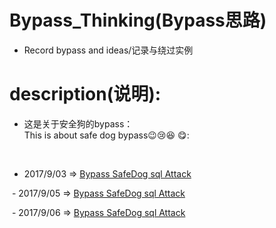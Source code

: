 # Bypass_Thinking(Bypass思路)
+ Record bypass and ideas/记录与绕过实例
  
# description(说明):
   
+ 这是关于安全狗的bypass：
</br> This is about safe dog bypass:wink::cry::laughing: :yum::   
</br>


  - 2017/9/03 => [Bypass SafeDog sql Attack](http://www.inksec.cn/)  
  
  - 2017/9/05 => [Bypass SafeDog sql Attack](http://www.inksec.cn/)  
  
  - 2017/9/06 => [Bypass SafeDog sql Attack](http://www.inksec.cn/)  
